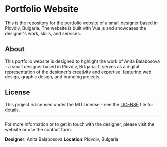 # Portfolio Website

This is the repository for the portfolio website of a small designer based in Plovdiv, Bulgaria. The website is built with Vue.js and showcases the designer's work, skills, and services.

## About

This portfolio website is designed to highlight the work of Anita Balabosova - a small designer based in Plovdiv, Bulgaria. It serves as a digital representation of the designer's creativity and expertise, featuring web design, graphic design, and branding projects.

## License

This project is licensed under the MIT License - see the [LICENSE](LICENSE) file for details.

---

For more information or to get in touch with the designer, please visit the website or use the contact form.

**Designer**: Anita Balabosova 
**Location**: Plovdiv, Bulgaria  

